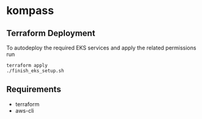 # kompass

## Terraform Deployment
To autodeploy the required EKS services and apply the related permissions run  
```shell
terraform apply
./finish_eks_setup.sh
```

## Requirements
*  terraform  
*  aws-cli  

